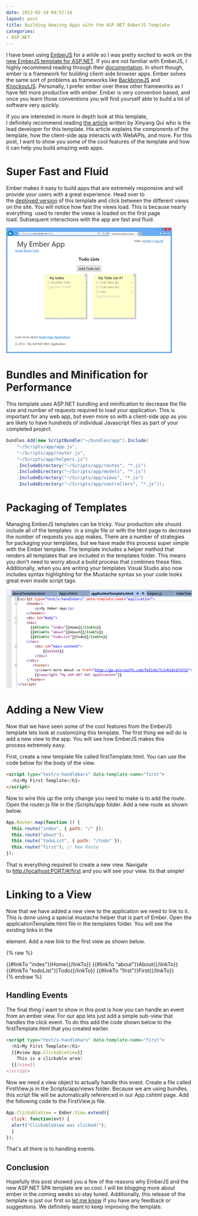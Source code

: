 ```yaml
---
date: 2013-02-19 09:57:14
layout: post
title: Building Amazing Apps with the ASP.NET EmberJS Template
categories:
- ASP.NET
---
```


I have been using [EmberJS](http://emberjs.com) for a while so I was pretty excited to work on the [new EmberJS template for ASP.NET](http://www.asp.net/single-page-application/overview/templates/emberjs-template). If you are not familiar with EmberJS, I highly recommend reading through their [documentation](http://emberjs.com/guides/). In short though, ember is a framework for building client-side browser apps. Ember solves the same sort of problems as frameworks like [BackboneJS](http://backbonejs.org/) and [KnockoutJS](http://knockoutjs.com/). Personally, I prefer ember over these other frameworks as I have felt more productive with ember. Ember is very convention based, and once you learn those conventions you will find yourself able to build a lot of software very quickly.

If you are interested in more in depth look at this template, I definitely recommend reading [the article](http://www.asp.net/single-page-application/overview/templates/emberjs-template) written by Xinyang Qui who is the lead developer for this template. His article explains the components of the template, how the client-side app interacts with WebAPIs, and more. For this post, I want to show you some of the cool features of the template and how it can help you build amazing web apps.

# Super Fast and Fluid
Ember makes it easy to build apps that are extremely responsive and will provide your users with a great experience. Head over to the [deployed version](http://ember.azurewebsites.net) of this template and click between the different views on the site. You will notice how fast the views load. This is because nearly everything  used to render the views is loaded on the first page load. Subsequent interactions with the app are fast and fluid.

[![clicks](/images/2013/02/clicks.gif)](/images/2013/02/clicks.gif)

# Bundles and Minification for Performance
This template uses ASP.NET bundling and minification to decrease the file size and number of requests required to load your application. This is important for any web app, but even more so with a client-side app as you are likely to have hundreds of individual Javascript files as part of your completed project.

```cs
bundles.Add(new ScriptBundle("~/bundles/app").Include(
    "~/Scripts/app/app.js",
    "~/Scripts/app/router.js",
    "~/Scripts/app/helpers.js")
    .IncludeDirectory("~/Scripts/app/routes", "*.js")
    .IncludeDirectory("~/Scripts/app/models", "*.js")
    .IncludeDirectory("~/Scripts/app/views", "*.js")
    .IncludeDirectory("~/Scripts/app/controllers", "*.js"));
```

# Packaging of Templates
Managing EmberJS templates can be tricky. Your production site should include all of the templates  in a single file or with the html page to decrease the number of requests you app makes. There are a number of strategies for packaging your templates, but we have made this process super simple with the Ember template. The template includes a helper method that renders all templates that are included in the templates folder. This means you don't need to worry about a build process that combines these files. Additionally, when you are writing your templates Visual Studio also now includes syntax highlighting for the Mustache syntax so your code looks great even inside script tags.

[![template](/images/2013/02/template.jpg)](/images/2013/02/template.jpg)

# Adding a New View
Now that we have seen some of the cool features from the EmberJS template lets look at customizing this template. The first thing we will do is add a new view to the app. You will see how EmberJS makes this process extremely easy.

First, create a new template file called firstTemplate.html. You can use the code below for the body of the view.

```html
<script type="text/x-handlebars" data-template-name="first">
  <h1>My First Template</h1>
</script>
```

Now to wire this up the only change you need to make is to add the route. Open the router.js file in the /Scripts/app folder. Add a new route as shown below.

```js
App.Router.map(function () {
  this.route("index", { path: "/" });
  this.route("about");
  this.route("todoList", { path: "/todo" });
  this.route("first"); // New Route
});
```

That is everything required to create a new view. Navigate to [http://localhost:PORT/#/first](http://localhost:PORT/#/first) and you will see your view. Its that simple!

# Linking to a View
Now that we have added a new view to the application we need to link to it. This is done using a special mustache helper that is part of Ember. Open the applicationTemplate.html file in the templates folder. You will see the existing links in the <nav> element. Add a new link to the first view as shown below.

{% raw %}
  <nav>
    {{#linkTo "index"}}Home{{/linkTo}}
    {{#linkTo "about"}}About{{/linkTo}}
    {{#linkTo "todoList"}}Todo{{/linkTo}}
    {{#linkTo "first"}}First{{/linkTo}} <!-- New Link -->
  </nav>
{% endraw %}

# Handling Events


The final thing I want to show in this post is how you can handle an event from an ember view. For our app lets just add a simple sub-view that handles the click event. To do this add the code shown below to the firstTemplate.html that you created earlier.

```html
<script type="text/x-handlebars" data-template-name="first">
  <h1>My First Template</h1>
  {{#view App.ClickableView}}
    This is a clickable area!
  {{/view}}
</script>
```

Now we need a view object to actually handle this event. Create a file called FirstView.js in the Scripts/app/views folder. Because we are using bundles, this script file will be automatically referenced in our App.cshtml page. Add the following code to the FirstView.js file.

```js
App.ClickableView = Ember.View.extend({
  click: function(evt) {
  alert("ClickableView was clicked!");
  }
});
```

That's all there is to handling events.

# Conclusion
Hopefully this post showed you a few of the reasons why EmberJS and the new ASP.NET SPA template are so cool. I will be blogging more about ember in the coming weeks so stay tuned. Additionally, this release of the template is just our first so [let me know](http://twitter.com/ntotten) if you have any feedback or suggestions. We definitely want to keep improving the template.
